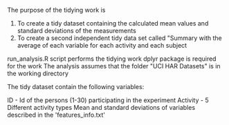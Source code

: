 The purpose of the tidying work is 
1) To create a tidy dataset containing the calculated mean values and standard deviations of the measurements
2) To create a second independent tidy data set called "Summary  with the average of each variable 
for each activity and each subject

run_analysis.R script performs the tidying work
dplyr package is required for the work
The analysis assumes that the folder "UCI HAR Datasets" is in the working directory

The tidy dataset contain the following variables:

ID - Id of the persons (1-30) participating in the experiment
Activity - 5 Different activity types
Mean and standard deviations of variables described in the 'features_info.txt'

